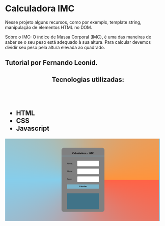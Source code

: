 # Calculadora IMC

 <p>Nesse projeto alguns recursos, como por exemplo, template string, manipulação de elementos HTML no DOM. </p>
 <p> Sobre o IMC: O índice de Massa Corporal (IMC), é uma das maneiras de saber se o seu peso está adequado à sua altura. Para calcular devemos dividir seu peso pela altura elevada ao quadrado. </p>
 <h2> Tutorial por Fernando Leonid.<h2>
<ul>
<header>Tecnologias utilizadas:</header>
<li> HTML </li>
<li> CSS </li>
<li> Javascript </li>
</ul>

![preview](assets/img/preview.png)
